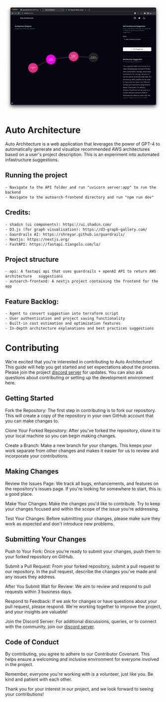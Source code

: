 ![alt text](https://github.com/jrgood01/AutoArch/blob/main/screenshot_final.png)

# Auto Architecture
Auto Architecture is a web application that leverages the power of GPT-4 to automatically generate and visualize recommended AWS architectures based on a user's project description. This is an experiment into automated infastructure suggestions.
## Running the project
    - Navigate to the API folder and run "uvicorn server:app" to run the backend
    - Navigate to the autoarch-frontend directory and run "npm run dev"
## Credits:
    - shadcn (ui components): https://ui.shadcn.com/
    - D3.js (for graph visualisation): https://d3-graph-gallery.com/
    - Gaurdrails AI: https://shreyar.github.io/guardrails/
    - Nextjs: https://nextjs.org/
    - FastAPI: https://fastapi.tiangolo.com/lo/
    
## Project structure
    - api: A fastapi api that uses guardrails + openAI API to return AWS architecture   suggestions
    - autoarch-frontend: A nextjs project containing the frontend for the app 

## Feature Backlog:
    - Agent to convert suggestion into terraform script
    - User authentication and project saving functionality
    - Built-in cost estimation and optimization features
    - In-depth architecture explanations and best practices suggestions

# Contributing

We're excited that you're interested in contributing to Auto Architecture! This guide will help you get started and set expectations about the process. Please join the project [discord server](https://discord.gg/4D3T3rHF) for updates. You can also ask questions about contributing or setting up the development environment here.

## Getting Started
Fork the Repository: The first step in contributing is to fork our repository. This will create a copy of the repository in your own GitHub account that you can make changes to.

Clone Your Forked Repository: After you've forked the repository, clone it to your local machine so you can begin making changes.

Create a Branch: Make a new branch for your changes. This keeps your work separate from other changes and makes it easier for us to review and incorporate your contributions.

## Making Changes
Review the Issues Page: We track all bugs, enhancements, and features on the repository's issues page. If you're looking for somewhere to start, this is a good place.

Make Your Changes: Make the changes you'd like to contribute. Try to keep your changes focused and within the scope of the issue you're addressing.

Test Your Changes: Before submitting your changes, please make sure they work as expected and don't introduce new problems.

## Submitting Your Changes
Push to Your Fork: Once you're ready to submit your changes, push them to your forked repository on GitHub.

Submit a Pull Request: From your forked repository, submit a pull request to our repository. In the pull request, describe the changes you've made and any issues they address.

After You Submit
Wait for Review: We aim to review and respond to pull requests within 3 business days.

Respond to Feedback: If we ask for changes or have questions about your pull request, please respond. We're working together to improve the project, and your insights are valuable!

Join the Discord Server: For additional discussions, queries, or to connect with the community, join our [discord server](https://discord.gg/4D3T3rHF).

## Code of Conduct
By contributing, you agree to adhere to our Contributor Covenant. This helps ensure a welcoming and inclusive environment for everyone involved in the project.

Remember, everyone you're working with is a volunteer, just like you. Be kind and patient with each other.

Thank you for your interest in our project, and we look forward to seeing your contributions!
